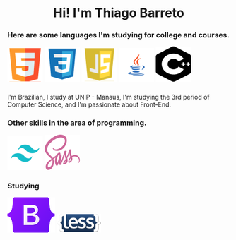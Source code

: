 <h1 align="center">Hi! I'm <span>Thiago Barreto</span></h1>

<h3>Here are some languages ​​I'm studying for college and courses.</h3>

<div>
<img src="styles/svgs/1216733.svg" alt="imagem do HTML5" />
<img src="styles/svgs/file_type_css_icon_130661%201.svg" alt="imagem do CSS3" />
<img src="styles/svgs/1crcyaithv7aiqh1z93v99q.svg" alt="imagem do JavaScrip" />
<img src="styles/svgs/pngwing.svg" alt="imagem do Java" />
<img src="styles/svgs/Vector-1.svg" alt="imagem do C++" />
</div>

###

<p>I'm Brazilian, I study at UNIP - Manaus, I'm studying the 3rd period of Computer Science, and I'm passionate about Front-End.</p>

<h3>Other skills in the area of ​​programming.</h3>

<div>
<img src="styles/svgs/67109815.svg" alt="">
<img src="styles/svgs/Vector.svg" alt="">
</div>

<h3>Studying</h3>

<div>
<img src="styles/svgs/Bootstrap_logo.svg" alt="">
<img src="styles/svgs/less_logo.svg" alt="">
</div>